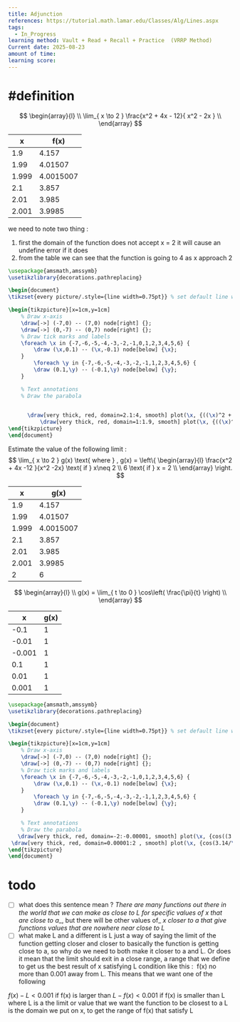 ```yaml
---
title: Adjunction
references: https://tutorial.math.lamar.edu/Classes/Alg/Lines.aspx
tags:
  - In_Progress
learning method: Vault + Read + Recall + Practice  (VRRP Method)
Current date: 2025-08-23
amount of time:
learning score:
---
```



# #definition 

$$
\begin{array}{l} \\
\lim_{  x \to 2 } \frac{x^2 + 4x  - 12}{ x^2 - 2x  }   \\
\end{array}
$$


| x     | f(x)      |
| ----- | --------- |
| 1.9   | 4.157     |
| 1.99  | 4.01507   |
| 1.999 | 4.0015007 |
| 2.1   | 3.857     |
| 2.01  | 3.985     |
| 2.001 | 3.9985    |
we need to  note two thing :  
1. first the domain of the function does not accept x = 2  it will cause an undefine error if it does 
2. from the table we can see that the function is going to 4 as x approach 2  


```tikz
\usepackage{amsmath,amssymb}
\usetikzlibrary{decorations.pathreplacing}

\begin{document}
\tikzset{every picture/.style={line width=0.75pt}} % set default line width

\begin{tikzpicture}[x=1cm,y=1cm]
    % Draw x-axis
    \draw[->] (-7,0) -- (7,0) node[right] {};
    \draw[->] (0,-7) -- (0,7) node[right] {};
    % Draw tick marks and labels
    \foreach \x in {-7,-6,-5,-4,-3,-2,-1,0,1,2,3,4,5,6} {
        \draw (\x,0.1) -- (\x,-0.1) node[below] {\x};
    }
        \foreach \y in {-7,-6,-5,-4,-3,-2,-1,1,2,3,4,5,6} {
        \draw (0.1,\y) -- (-0.1,\y) node[below] {\y};
    }

    % Text annotations  
    % Draw the parabola

   
      \draw[very thick, red, domain=2.1:4, smooth] plot(\x, {((\x)^2 + 4*\x - 12)/((\x)^2 - 2*\x)}); 
          \draw[very thick, red, domain=1:1.9, smooth] plot(\x, {((\x)^2 + 4*\x - 12)/((\x)^2 - 2*\x)});
\end{tikzpicture}
\end{document}


``` 

 Estimate the value of the following limit : 
 $$
\lim_{ x \to  2 }  g(x)  \text{ where }   ,  g(x)   =   \left\{ \begin{array}{l}  
\frac{x^2 + 4x   -12 }{x^2 -2x}  \text{ if } x\neq 2  \\
6  \text{ if } x = 2 \\
\end{array}  \right.
$$


| x     | g(x)      |
| ----- | --------- |
| 1.9   | 4.157     |
| 1.99  | 4.01507   |
| 1.999 | 4.0015007 |
| 2.1   | 3.857     |
| 2.01  | 3.985     |
| 2.001 | 3.9985    |
| 2     | 6         |





$$
\begin{array}{l}  \\
g(x)  =  \lim_{ t \to 0 } \cos\left(  \frac{\pi}{t} \right)     \\
\end{array}
$$

| x      | g(x) |
| ------ | ---- |
| -0.1   | 1    |
| -0.01  | 1    |
| -0.001 | 1    |
| 0.1    | 1    |
| 0.01   | 1    |
| 0.001  | 1    |



```tikz
\usepackage{amsmath,amssymb}
\usetikzlibrary{decorations.pathreplacing}

\begin{document}
\tikzset{every picture/.style={line width=0.75pt}} % set default line width

\begin{tikzpicture}[x=1cm,y=1cm]
    % Draw x-axis
    \draw[->] (-7,0) -- (7,0) node[right] {};
    \draw[->] (0,-7) -- (0,7) node[right] {};
    % Draw tick marks and labels
    \foreach \x in {-7,-6,-5,-4,-3,-2,-1,0,1,2,3,4,5,6} {
        \draw (\x,0.1) -- (\x,-0.1) node[below] {\x};
    }
        \foreach \y in {-7,-6,-5,-4,-3,-2,-1,1,2,3,4,5,6} {
        \draw (0.1,\y) -- (-0.1,\y) node[below] {\y};
    }

    % Text annotations  
    % Draw the parabola
   \draw[very thick, red, domain=-2:-0.00001, smooth] plot(\x, {cos((3.14/\x) r)});
 \draw[very thick, red, domain=0.00001:2 , smooth] plot(\x, {cos(3.14/\x r)});
\end{tikzpicture}
\end{document}


``` 




# todo 
- [ ]  what does this sentence mean ? _There are many functions out there in the world that we can make as close to_ _L_ _for specific values of_ _x_ _that are close to_ _a__, but there will be other values of_ _x_ _closer to_ _a_ _that give functions values that are nowhere near close to_ _L_ 
- [ ] what make  L and a different is L just a way of saying the limit of the function getting closer and closer to basically the function is getting close to a, so why do we need to both make it closer to a and L. Or does it mean that the limit should exit in a close range, a range that we define to get us the best result of x satisfying L condition like this : 
 f(x) no more than 0.001 away from L. This means that we want one of the following

$f(x)−L<0.001$ if f(x) is larger than 
$L−f(x)<0.001$ if f(x) is smaller than L
where L is a the limit or value that we want the function to be closest to a 
L is the domain we put on x, to get the range of f(x) that satisfy L 



